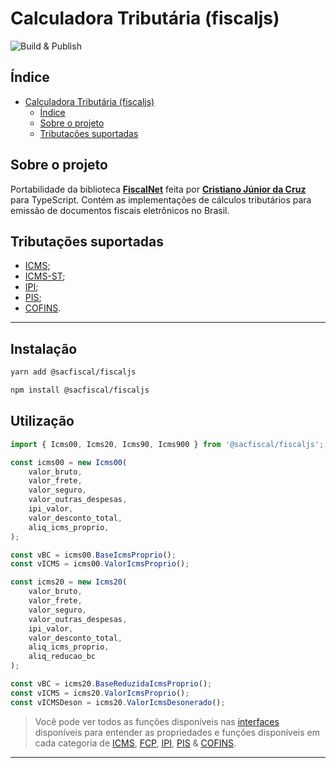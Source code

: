 # Calculadora Tributária (fiscaljs)

![Build & Publish](https://github.com/sacfiscal/fiscaljs/actions/workflows/npm-publish.yml/badge.svg)

## Índice

-   [Calculadora Tributária (fiscaljs)](#calculadora-tributária-fiscaljs)
    -   [Índice](#índice)
    -   [Sobre o projeto](#sobre-o-projeto)
    -   [Tributações suportadas](#tributações-suportadas)

## Sobre o projeto

Portabilidade da biblioteca [**FiscalNet**](https://github.com/sacfiscal/FiscalNet/tree/master) feita por [**Cristiano Júnior da Cruz**](https://github.com/cristiano-linvix) para TypeScript. Contém as implementações de cálculos tributários para emissão de documentos fiscais eletrônicos no Brasil.

## Tributações suportadas

-   [ICMS](https://pt.wikipedia.org/wiki/Imposto_sobre_Circula%C3%A7%C3%A3o_de_Mercadorias_e_Servi%C3%A7os);
-   [ICMS-ST](<https://www.totvs.com/blog/adequacao-a-legislacao/substituicao-tributaria/#:~:text=A%20Substitui%C3%A7%C3%A3o%20Tribut%C3%A1ria%20(ST)%20%C3%A9,produto%20chegue%20ao%20consumidor%20final.>);
-   [IPI](https://pt.wikipedia.org/wiki/Imposto_sobre_Produtos_Industrializados);
-   [PIS](https://pt.wikipedia.org/wiki/PIS/PASEP);
-   [COFINS](https://pt.wikipedia.org/wiki/Contribui%C3%A7%C3%A3o_para_o_Financiamento_da_Seguridade_Social).

---

## Instalação

```bash
yarn add @sacfiscal/fiscaljs
```

```bash
npm install @sacfiscal/fiscaljs
```

## Utilização
```typescript
import { Icms00, Icms20, Icms90, Icms900 } from '@sacfiscal/fiscaljs';

const icms00 = new Icms00(
    valor_bruto,
    valor_frete,
    valor_seguro,
    valor_outras_despesas,
    ipi_valor,
    valor_desconto_total,
    aliq_icms_proprio,
);

const vBC = icms00.BaseIcmsProprio();
const vICMS = icms00.ValorIcmsProprio();

const icms20 = new Icms20(
    valor_bruto,
    valor_frete,
    valor_seguro,
    valor_outras_despesas,
    ipi_valor,
    valor_desconto_total,
    aliq_icms_proprio,
    aliq_reducao_bc
);

const vBC = icms20.BaseReduzidaIcmsProprio();
const vICMS = icms20.ValorIcmsProprio();
const vICMSDeson = icms20.ValorIcmsDesonerado();
```
> Você pode ver todos as funções disponíveis nas [interfaces](src/interfaces/) disponíveis para entender as propriedades e funções disponíveis em cada categoria de [ICMS](src/interfaces/icms/categorias.ts), [FCP](src/interfaces/icms/fcp.ts), [IPI](src/interfaces/ipi/index.ts), [PIS](src/interfaces/pis/index.ts) & [COFINS](src/interfaces/cofins/index.ts).

---
